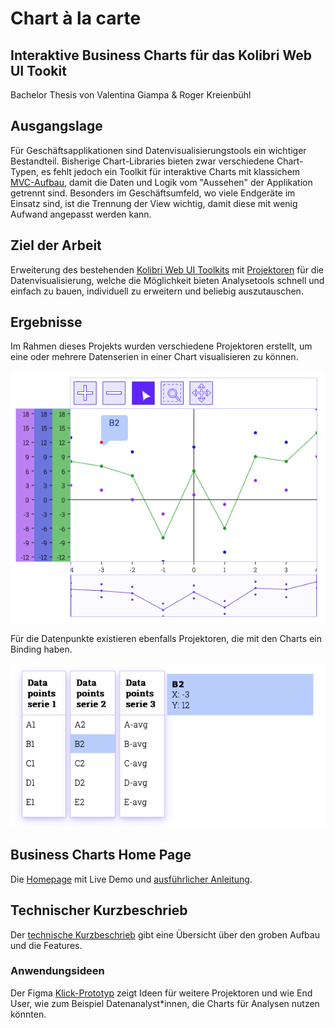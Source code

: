 # Chart à la carte
## Interaktive Business Charts für das Kolibri Web UI Tookit

Bachelor Thesis von Valentina Giampa & Roger Kreienbühl

## Ausgangslage

Für Geschäftsapplikationen sind Datenvisualisierungstools ein wichtiger Bestandteil.
Bisherige Chart-Libraries bieten zwar verschiedene Chart-Typen, es fehlt jedoch ein Toolkit für interaktive Charts mit klassichem [MVC-Aufbau](https://ieeexplore.ieee.org/abstract/document/950428), damit die Daten und Logik vom "Aussehen" der Applikation getrennt sind.
Besonders im Geschäftsumfeld, wo viele Endgeräte im Einsatz sind, ist die Trennung der View wichtig, damit diese mit wenig Aufwand angepasst werden kann.

## Ziel der Arbeit

Erweiterung des bestehenden [Kolibri Web UI Toolkits](https://github.com/WebEngineering-FHNW/Kolibri) mit [Projektoren](https://dierk.github.io/Home/projectorPattern/ProjectorPattern.html) für die Datenvisualisierung, welche die Möglichkeit bieten Analysetools schnell und einfach zu bauen, individuell zu erweitern und beliebig auszutauschen.

## Ergebnisse

Im Rahmen dieses Projekts wurden verschiedene Projektoren erstellt, um eine oder mehrere Datenserien in einer Chart visualisieren zu können.

![Auscchnitt Demo App](docs/demo/assets/images/multiSeries.png "Chart Projektor für mehrere Datenserien mit Controller für verschiedene Datenvisualisierungen")

Für die Datenpunkte existieren ebenfalls Projektoren, die mit den Charts ein Binding haben.

![Auscchnitt Demo App](docs/demo/assets/images/multiSeriesData.png "Projektoren für die Visualisierung der Datenpunktinformationen")

## Business Charts Home Page

Die [Homepage](docs/index.html) mit Live Demo und [ausführlicher Anleitung](docs/demo/first-steps/first-steps.html).

## Technischer Kurzbeschrieb
Der [technische Kurzbeschrieb](https://github.com/rkreienbuehl/FHNW_ip6_Kolibri-Business-Charts/blob/main/BusinessCharts/docs/TECHNICAL_OVERVIEW.md)
gibt eine Übersicht über den groben Aufbau und die Features.

### Anwendungsideen

Der Figma [Klick-Prototyp](https://www.figma.com/proto/wjFrNkwuFoQM6mZREmWsWG/Kolibri-business-charts?page-id=201%3A4&node-id=201-4&starting-point-node-id=201%3A5&scaling=contain&show-proto-sidebar=1)
zeigt Ideen für weitere Projektoren und wie End User, wie zum Beispiel Datenanalyst*innen, die Charts für Analysen nutzen könnten.

